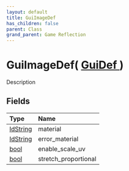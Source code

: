 ```yaml
---
layout: default
title: GuiImageDef
has_children: false
parent: Class
grand_parent: Game Reflection
---
```

# GuiImageDef( [ GuiDef ](/riftbreaker-wiki/docs/game-reflection/classes/gui_def/) )
Description 

## Fields

| Type | Name |
|:----------|:--------------|
| [IdString](/riftbreaker-wiki/docs/game-reflection/components/id_string/) | material |
| [IdString](/riftbreaker-wiki/docs/game-reflection/components/id_string/) | error_material |
| [bool](/riftbreaker-wiki/docs/game-reflection/components/bool/) | enable_scale_uv |
| [bool](/riftbreaker-wiki/docs/game-reflection/components/bool/) | stretch_proportional |

